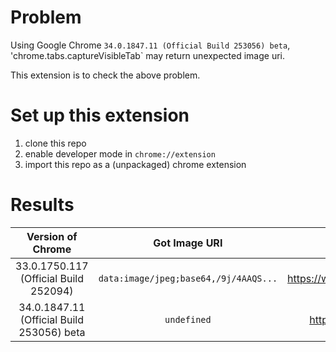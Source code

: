 # Problem
Using Google Chrome `34.0.1847.11 (Official Build 253056) beta`,
'chrome.tabs.captureVisibleTab` may return unexpected image uri.

This extension is to check the above problem.

# Set up this extension

1. clone this repo
2. enable developer mode in `chrome://extension`
3. import this repo as a (unpackaged) chrome extension

# Results

| Version of Chrome | Got Image URI | Download URL |
|:-----------------:|:-------------:|:------------:|
| 33.0.1750.117 (Official Build 252094)     | `data:image/jpeg;base64,/9j/4AAQS...` | https://www.google.com/intl/en/chrome/browser/beta.html |
| 34.0.1847.11 (Official Build 253056) beta | `undefined` | https://www.google.com/intl/en/chrome/browser/ |

